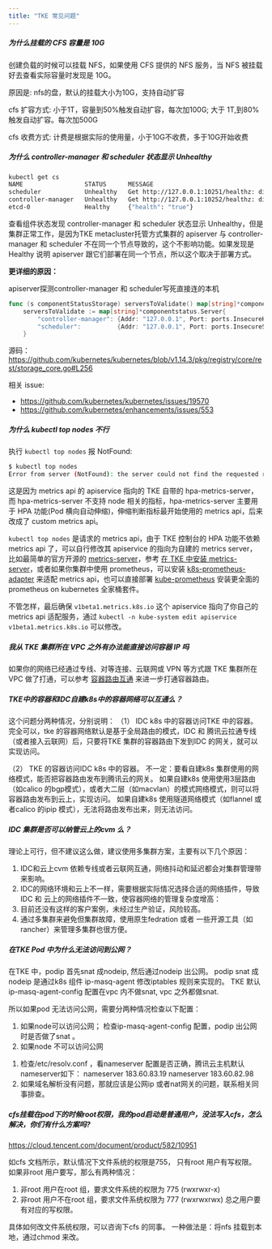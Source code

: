 ```yaml
---
title: "TKE 常见问题"
---
```


##### 为什么挂载的 CFS 容量是 10G

创建负载的时候可以挂载 NFS，如果使用 CFS 提供的 NFS 服务，当 NFS 被挂载好去查看实际容量时发现是 10G。

原因是: nfs的盘，默认的挂载大小为10G，支持自动扩容

cfs 扩容方式: 小于1T，容量到50%触发自动扩容，每次加100G; 大于 1T,到80%触发自动扩容。每次加500G

cfs 收费方式: 计费是根据实际的使用量，小于10G不收费，多于10G开始收费

##### 为什么 controller-manager 和 scheduler 状态显示 Unhealthy

``` bash
kubectl get cs
NAME                 STATUS      MESSAGE                                                                                        ERROR
scheduler            Unhealthy   Get http://127.0.0.1:10251/healthz: dial tcp 127.0.0.1:10251: getsockopt: connection refused
controller-manager   Unhealthy   Get http://127.0.0.1:10252/healthz: dial tcp 127.0.0.1:10252: getsockopt: connection refused
etcd-0               Healthy     {"health": "true"}
```

查看组件状态发现 controller-manager 和 scheduler 状态显示 Unhealthy，但是集群正常工作，是因为TKE metacluster托管方式集群的  apiserver 与 controller-manager 和 scheduler 不在同一个节点导致的，这个不影响功能。如果发现是 Healthy 说明 apiserver 跟它们部署在同一个节点，所以这个取决于部署方式。

**更详细的原因：**

apiserver探测controller-manager 和 scheduler写死直接连的本机
``` go
func (s componentStatusStorage) serversToValidate() map[string]*componentstatus.Server {
	serversToValidate := map[string]*componentstatus.Server{
		"controller-manager": {Addr: "127.0.0.1", Port: ports.InsecureKubeControllerManagerPort, Path: "/healthz"},
		"scheduler":          {Addr: "127.0.0.1", Port: ports.InsecureSchedulerPort, Path: "/healthz"},
	}
```
源码：https://github.com/kubernetes/kubernetes/blob/v1.14.3/pkg/registry/core/rest/storage_core.go#L256

相关 issue:
- https://github.com/kubernetes/kubernetes/issues/19570
- https://github.com/kubernetes/enhancements/issues/553

##### 为什么 kubectl top nodes 不行

执行 `kubectl top nodes` 报 NotFound:
``` bash
$ kubectl top nodes
Error from server (NotFound): the server could not find the requested resource
```

这是因为 metrics api 的 apiservice 指向的 TKE 自带的 hpa-metrics-server，而 hpa-metrics-server 不支持 node 相关的指标，hpa-metrics-server 主要用于 HPA 功能(Pod 横向自动伸缩)，伸缩判断指标最开始使用的 metrics api，后来改成了 custom metrics api。

`kubectl top nodes` 是请求的 metrics api，由于 TKE 控制台的 HPA 功能不依赖 metrics api 了，可以自行修改其 apiservice 的指向为自建的 metrics server，比如最简单的官方开源的 [metrics-server](https://github.com/kubernetes-sigs/metrics-server)，参考 [在 TKE 中安装 metrics-server](../../andon/install-metrics-server-on-tke/)，或者如果你集群中使用 prometheus，可以安装 [k8s-prometheus-adapter](https://github.com/DirectXMan12/k8s-prometheus-adapter) 来适配 metrics api，也可以直接部署 [kube-prometheus](https://github.com/coreos/kube-prometheus) 安装更全面的 prometheus on kubernetes 全家桶套件。

不管怎样，最后确保 `v1beta1.metrics.k8s.io` 这个 apiservice 指向了你自己的 metrics api 适配服务，通过 `kubectl -n kube-system edit apiservice v1beta1.metrics.k8s.io` 可以修改。

##### 我从 TKE 集群所在 VPC 之外有办法能直接访问容器 IP 吗

如果你的网络已经通过专线、对等连接、云联网或 VPN 等方式跟 TKE 集群所在 VPC 做了打通，可以参考 [容器路由互通](../../network/container-route/) 来进一步打通容器路由。

##### TKE中的容器和IDC自建k8s中的容器网络可以互通么？

这个问题分两种情况，分别说明：
（1） IDC k8s 中的容器访问TKE 中的容器。
完全可以，tke 的容器网络默认是基于全局路由的模式，IDC 和 腾讯云拉通专线（或者接入云联网）后，只要将TKE 集群的容器路由下发到IDC 的网关，就可以实现访问。

（2） TKE 的容器访问IDC k8s 中的容器。
不一定：要看自建k8s 集群使用的网络模式，能否把容器路由发布到腾讯云的网关。
如果自建k8s 使用使用3层路由（如calico 的bgp模式），或者大二层（如macvlan）的模式网络模式，则可以将容器路由发布到云上，实现访问。
如果自建k8s 使用隧道网络模式（如flannel 或者calico 的ipip 模式），无法将路由发布出来，则无法访问。

##### IDC 集群是否可以纳管云上的cvm 么？

理论上可行，但不建议这么做，建议使用多集群方案，主要有以下几个原因：
1. IDC和云上cvm 依赖专线或者云联网互通，网络抖动和延迟都会对集群管理带来影响。
2. IDC的网络环境和云上不一样，需要根据实际情况选择合适的网络插件，导致IDC 和 云上的网络插件不一致，使容器网络的管理复杂度增高：
3. 目前还没有这样的客户案例，未经过生产验证，风险较高。
4. 通过多集群来避免但集群故障，使用原生fedration 或者 一些开源工具（如rancher）来管理多集群也很方便。 

##### 在TKE Pod 中为什么无法访问到公网？
在TKE 中，podip 首先snat 成nodeip, 然后通过nodeip 出公网。
podip snat 成nodeip 是通过k8s 组件 ip-masq-agent  修改iptables 规则来实现的。
TKE  默认 ip-masq-agent-config 配置在vpc 内不做snat, vpc 之外都做snat. 

所以如果pod 无法访问公网，需要分两种情况检查以下配置：
1. 如果node可以访问公网； 
检查ip-masq-agent-config 配置，podip 出公网时是否做了snat 。
2. 如果node 不可以访问公网
1)  检查/etc/resolv.conf ，看nameserver 配置是否正确，腾讯云主机默认nameserver如下：
   nameserver 183.60.83.19
   nameserver 183.60.82.98  
2)  如果域名解析没有问题，那就应该是公网ip 或者nat网关的问题，联系相关同事排查。

##### cfs挂载在pod下的时候root权限，我的pod启动是普通用户，没法写入cfs，怎么解决，你们有什么方案吗?
https://cloud.tencent.com/document/product/582/10951 

如cfs 文档所示，默认情况下文件系统的权限是755， 只有root 用户有写权限。
如果非root 用户要写，那么有两种情况：
1. 非root 用户在root 组，要求文件系统的权限为 775 (rwxrwxr-x)
2. 非root 用户不在root 组，要求文件系统权限为 777 (rwxrwxrwx)
总之用户要有对应的写权限。

具体如何改文件系统权限，可以咨询下cfs 的同事。
一种做法是：将nfs 挂载到本地，通过chmod 来改。





